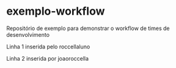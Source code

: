 # exemplo-workflow
Repositório de exemplo para demonstrar o workflow de times de desenvolvimento

Linha 1 inserida pelo roccellaluno

Linha 2 inserida por joaoroccella
